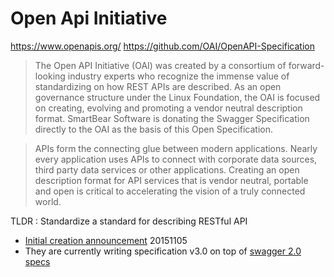 # Open Api Initiative 

https://www.openapis.org/
https://github.com/OAI/OpenAPI-Specification

> The Open API Initiative (OAI) was created by a consortium of forward-looking industry experts who recognize the immense value of standardizing on how REST APIs are described. As an open governance structure under the Linux Foundation, the OAI is focused on creating, evolving and promoting a vendor neutral description format. SmartBear Software is donating the Swagger Specification directly to the OAI as the basis of this Open Specification. 

> APIs form the connecting glue between modern applications. Nearly every application uses APIs to connect with corporate data sources, third party data services or other applications. Creating an open description format for API services that is vendor neutral, portable and open is critical to accelerating the vision of a truly connected world.

TLDR : Standardize a standard for describing RESTful API

- [Initial creation announcement](https://www.openapis.org/announcement/2015/11/05/new-collaborative-project-to-extend-swagger-specification-for-building-connected-applications-and-services) 20151105
- They are currently writing specification v3.0 on top of [swagger 2.0 specs](http://swagger.io/specification/)


